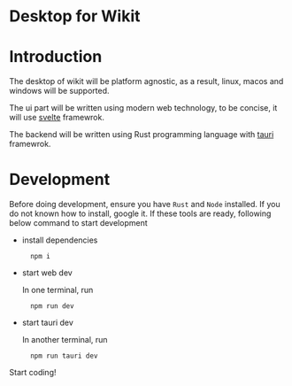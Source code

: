 # Desktop for Wikit

# Introduction

The desktop of wikit will be platform agnostic, as a result, linux, macos and windows will be
supported.

The ui part will be written using modern web technology, to be concise, it will use
[svelte](https://svelte.dev/) framewrok.

The backend will be written using Rust programming language with [tauri](https://github.com/tauri-apps/tauri) framewrok.

# Development

Before doing development, ensure you have `Rust` and `Node` installed. If you do not known how to install,
google it. If these tools are ready, following below command to start development

- install dependencies

        npm i

- start web dev

    In one terminal, run

        npm run dev

- start tauri dev

    In another terminal, run

        npm run tauri dev

Start coding!
